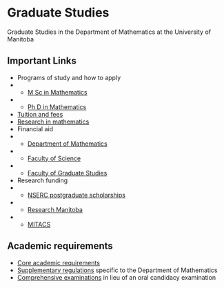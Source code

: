 # Graduate Studies
Graduate Studies in the Department of Mathematics at the University of Manitoba

## Important Links

  - Programs of study and how to apply
  - - [M Sc in Mathematics](https://umanitoba.ca/explore/programs-of-study/mathematics-msc)
  - - [Ph D in Mathematics](https://umanitoba.ca/explore/programs-of-study/mathematics-phd)
  - [Tuition and fees](https://umanitoba.ca/registrar/tuition-fees)
  - [Research in mathematics](https://umanitoba.ca/science/research/mathematics)
  - Financial aid
  - - [Department of Mathematics](https://umanitoba.ca/science/student-experience/financial-aid-awards/mathematics)
  - - [Faculty of Science](https://umanitoba.ca/science/student-experience/financial-aid-awards#graduate-scholarships-and-fellowships)
  - - [Faculty of Graduate Studies](https://umanitoba.ca/graduate-studies/funding-awards-and-financial-aid)
  - Research funding
  - - [NSERC postgraduate scholarships](https://www.nserc-crsng.gc.ca/Students-Etudiants/PG-CS/index_eng.asp)
  - - [Research Manitoba](https://researchmanitoba.ca/)
  - - [MITACS](https://www.mitacs.ca/)

## Academic requirements

  - [Core academic requirements](https://umanitoba.ca/graduate-studies/student-experience/core-academic-requirements)
  - [Supplementary regulations](https://umanitoba.ca/graduate-studies/sites/graduate-studies/files/2021-05/mathematics-supp-regs.pdf) specific to the Department of Mathematics
  - [Comprehensive examinations](https://github.com/umanitoba-math/grad-studies/blob/main/comprehensive-exams/compexam2022_Oct.pdf) in lieu of an oral candidacy examination
